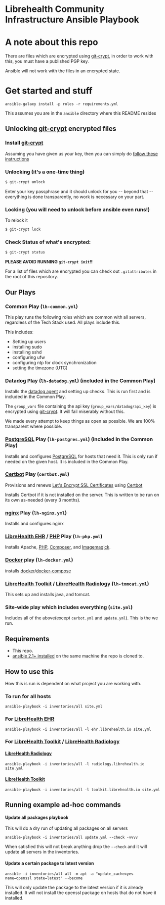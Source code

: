 Librehealth Community Infrastructure Ansible Playbook
======================

# A note about this repo
There are files which are encrypted using [git-crypt][], in order to work with this, you must have a published PGP key.

Ansible will not work with the files in an encrypted state.

# Get started and stuff

`ansible-galaxy install -p roles -r requirements.yml`

This assumes you are in the `ansible` directory where this README resides

## Unlocking [git-crypt][] encrypted files

### Install [git-crypt][]

Assuming you have given us your key, then you can simply do [follow these instructions](https://raw.githubusercontent.com/AGWA/git-crypt/master/INSTALL.md)

### Unlocking (it's a one-time thing)
```sh
$ git-crypt unlock
```

Enter your key passphrase and it should unlock for you -- beyond that -- everything is done transparently, no work is necessary on your part.

### Locking (you will need to unlock before ansible even runs!)

To relock it
```sh
$ git-crypt lock
```
### Check Status of what's encrypted:

```sh
$ git-crypt status
```
**PLEASE AVOID RUNNING `git-crypt init`!!**

For a list of files which are encrypted you can check out `.gitattributes` in the root of this repository.

## Our Plays


### Common Play (`lh-common.yml`)
This play runs the following roles which are common with all servers, regardless of the Tech Stack used. All plays include this.

This includes:

- Setting up users
- installing sudo
- installing sshd
- configuring ufw
- configuring ntp for clock synchronization
- setting the timezone (UTC)

### Datadog Play (`lh-datadog.yml`) (included in the Common Play)
Installs the [datadog agent](https://datadog.com) and setting up checks. This is run first and is included in the Common Play.

The `group_vars` file containing the api key (`group_vars/datadog/api_key`) is encrypted using [git-crypt][].  It will fail miserably without this.

We made every attempt to keep things as open as possible. We are 100% transparent where possible.

### [PostgreSQL][] Play (`lh-postgres.yml`) (included in the Common Play)
Installs and configures [PostgreSQL][] for hosts that need it. This is only run if needed on the given host. It is included in the Common Play.

### [Certbot][] Play (`certbot.yml`)
Provisions and renews [Let's Encrypt SSL Certificates](https://letsencrypt.org) using [Certbot][]

Installs Certbot if it is not installed on the server. This is written to be run on its own as-needed (every 3 months).

### [nginx][] Play (`lh-nginx.yml`)
Installs and configures nginx

### [LibreHealth EHR][] / [PHP][] Play (`lh-php.yml`)
Installs Apache, [PHP](https://php.net), [Composer](https://getcomposer.org), and [Imagemagick](https://www.imagemagick.org/script/index.php).

### [Docker][] play (`lh-docker.yml`)
installs [docker](https://docs.docker.com/engine/)/[docker-compose](https://docs.docker.com/compose/)

### [LibreHealth Toolkit][] / [LibreHealth Radiology][] (`lh-tomcat.yml`)
This sets up and installs java, and tomcat.


### Site-wide play which includes everything (`site.yml`)
Includes all of the above(except `cerbot.yml` and `update.yml`). This is the we run.

## Requirements
* This repo.
* [ansible  2.1+ installed](http://docs.ansible.com/ansible/intro_installation.html) on the same machine the repo is cloned to.


## How to use this
How this is run is dependent on what project you are working with.
### To run for all hosts

`ansible-playbook -i inventories/all site.yml`

### For [LibreHealth EHR][]

`ansible-playbook -i inventories/all -l ehr.librehealth.io site.yml`

### For [LibreHealth Toolkit][] / [LibreHealth Radiology][]

#### [LibreHealth Radiology][]

`ansible-playbook -i inventories/all -l radiology.librehealth.io site.yml`

#### [LibreHealth Toolkit][]

`ansible-playbook -i inventories/all -l toolkit.librehealth.io site.yml`

## Running example ad-hoc commands

#### Update all packages playbook
This will do a dry run of updating all packages on all servers

`ansible-playbook -i inventories/all update.yml --check -vvvv`

When satisfied this will not break anything drop the `--check` and it will update all servers in the inventories.

#### Update a certain package to latest version

`ansible -i inventories/all all -m apt -a "update_cache=yes name=openssl state=latest" --become`

This will only update the package to the latest version if it is already installed.  It will not install the openssl package on hosts that do not have it installed.

[Certbot]: https://certbot.eff.org
[git-crypt]: https://github.com/AGWA/git-crypt
[LibreHealth EHR]: https://librehealth.io/projects/lh-ehr
[LibreHealth Radiology]: https://librehealth.io/projects/lh-radiology
[LibreHealth Toolkit]: https://librehealth.io/projects/lh-toolkit
[PostgreSQL]: https://www.postgresql.org
[Docker]: https://docs.docker.com
[PHP]: https://php.net
[nginx]: https://nginx.com
